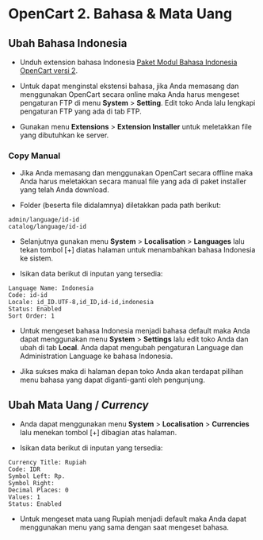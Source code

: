 # OpenCart 2. Bahasa & Mata Uang

## Ubah Bahasa Indonesia

* Unduh extension bahasa Indonesia [Paket Modul Bahasa Indonesia OpenCart versi 2](https://www.opencart.com/index.php?route=marketplace/extension/info&extension_id=21907&filter_search=indonesia&filter_category_id=2&filter_license=0).

* Untuk dapat menginstal ekstensi bahasa, jika Anda memasang dan menggunakan OpenCart secara online maka Anda harus mengeset pengaturan FTP di menu __System__ > __Setting__. Edit toko Anda lalu lengkapi pengaturan FTP yang ada di tab FTP.

* Gunakan menu __Extensions__ > __Extension Installer__ untuk meletakkan file yang dibutuhkan ke server.

### Copy Manual
* Jika Anda memasang dan menggunakan OpenCart secara offline maka Anda harus meletakkan secara manual file yang ada di paket installer yang telah Anda download.

* Folder (beserta file didalamnya) diletakkan pada path berikut:
```
admin/language/id-id
catalog/language/id-id
```

* Selanjutnya gunakan menu __System__ > __Localisation__ > __Languages__ lalu tekan tombol [+] diatas halaman untuk menambahkan bahasa Indonesia ke sistem.

*  Isikan data berikut di inputan yang tersedia:
```
Language Name: Indonesia
Code: id-id
Locale: id_ID.UTF-8,id_ID,id-id,indonesia
Status: Enabled
Sort Order: 1
```
* Untuk mengeset bahasa Indonesia menjadi bahasa default maka Anda dapat menggunakan menu __System__ > __Settings__ lalu edit toko Anda dan ubah di tab __Local__. Anda dapat mengubah pengaturan Language dan Administration Language ke bahasa Indonesia.

* Jika sukses maka di halaman depan toko Anda akan terdapat pilihan menu bahasa yang dapat diganti-ganti oleh pengunjung.


## Ubah Mata Uang / _Currency_

* Anda dapat menggunakan menu __System__ > __Localisation__ > __Currencies__ lalu menekan tombol [+] dibagian atas halaman.

* Isikan data berikut di inputan yang tersedia:
```
Currency Title: Rupiah
Code: IDR
Symbol Left: Rp.
Symbol Right: 
Decimal Places: 0
Values: 1
Status: Enabled
```

* Untuk mengeset mata uang Rupiah menjadi default maka Anda dapat menggunakan menu yang sama dengan saat mengeset bahasa.

